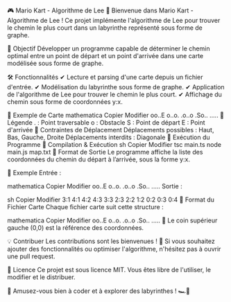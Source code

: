🎮 Mario Kart - Algorithme de Lee 🚀
Bienvenue dans Mario Kart - Algorithme de Lee ! Ce projet implémente l'algorithme de Lee pour trouver le chemin le plus court dans un labyrinthe représenté sous forme de graphe.

📌 Objectif
Développer un programme capable de déterminer le chemin optimal entre un point de départ et un point d'arrivée dans une carte modélisée sous forme de graphe.

🛠️ Fonctionnalités
✔ Lecture et parsing d'une carte depuis un fichier d'entrée.
✔ Modélisation du labyrinthe sous forme de graphe.
✔ Application de l'algorithme de Lee pour trouver le chemin le plus court.
✔ Affichage du chemin sous forme de coordonnées y:x.

📍 Exemple de Carte
mathematica
Copier
Modifier
  oo..E
  o..o.
  .o..o
  .So..
  .....
🏁 Légende
. : Point traversable
o : Obstacle
S : Point de départ
E : Point d'arrivée
🚶 Contraintes de Déplacement
Déplacements possibles : Haut, Bas, Gauche, Droite
Déplacements interdits : Diagonale
🚀 Exécution du Programme
🔹 Compilation & Exécution
sh
Copier
Modifier
tsc main.ts
node main.js map.txt
📌 Format de Sortie
Le programme affiche la liste des coordonnées du chemin du départ à l’arrivée, sous la forme y:x.

🎯 Exemple
Entrée :

mathematica
Copier
Modifier
  oo..E
  o..o.
  .o..o
  .So..
  .....
Sortie :

sh
Copier
Modifier
3:1 4:1 4:2 4:3 3:3 2:3 2:2 1:2 0:2 0:3 0:4
📄 Format du Fichier Carte
Chaque fichier carte suit cette structure :

mathematica
Copier
Modifier
oo..E
o..o.
.o..o
.So..
.....
🔹 Le coin supérieur gauche (0,0) est la référence des coordonnées.

💡 Contribuer
Les contributions sont les bienvenues ! 🚀
Si vous souhaitez ajouter des fonctionnalités ou optimiser l'algorithme, n'hésitez pas à ouvrir une pull request.

📜 Licence
Ce projet est sous licence MIT. Vous êtes libre de l'utiliser, le modifier et le distribuer.

🎯 Amusez-vous bien à coder et à explorer des labyrinthes ! 🏎️💨
